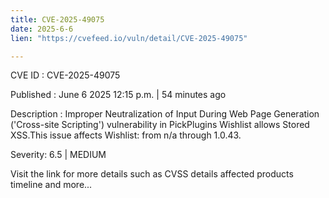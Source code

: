 ```yaml
---
title: CVE-2025-49075
date: 2025-6-6
lien: "https://cvefeed.io/vuln/detail/CVE-2025-49075"

---
```


CVE ID : CVE-2025-49075

Published :  June 6
2025
12:15 p.m. | 54 minutes ago

Description : Improper Neutralization of Input During Web Page Generation ('Cross-site Scripting') vulnerability in PickPlugins Wishlist allows Stored XSS.This issue affects Wishlist: from n/a through 1.0.43.

Severity: 6.5 | MEDIUM

Visit the link for more details
such as CVSS details
affected products
timeline
and more...

